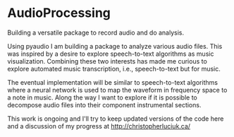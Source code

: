 # AudioProcessing
Building a versatile package to record audio and do analysis. 

Using pyaudio I am building a package to analyze various audio files. This was inspired by a desire to explore speech-to-text algorithms as music visualization. Combining these two interests has made me curious to explore automated music transcription, i.e., speech-to-text but for music.

The eventual implementation will be similar to speech-to-text algorithms where a neural network is used to map the waveform in frequency space to a note in music. Along the way I want to explore if it is possible to decompose audio files into their component instrumental sections.

This work is ongoing and I'll try to keep updated versions of the code here and a discussion of my progress at http://christopherluciuk.ca/
